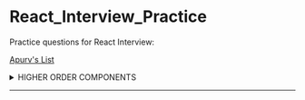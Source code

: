 # React_Interview_Practice
Practice questions for React Interview:

[Apurv's List](https://ak-react-slides.netlify.app/#0)
<details>
<summary>HIGHER ORDER COMPONENTS</summary>
<br>
[YT](https://www.youtube.com/watch?v=o22KRrxab18&list=PLmcRO0ZwQv4QMslGJQg7N8AzaHkC5pJ4t&index=28)  
####Higher Order Component in React is defined a component which takes another component as input and may or may not return another component.
-

For example : Suppose you have two buttons to design – Login & Register – So you can design a button component – then pass it to another higher order component which will have additional functionalities like – styling – on Click – then the text

  

</details>

---
